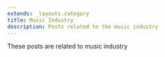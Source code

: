 ```yaml
---
extends: _layouts.category
title: Music Industry
description: Posts related to the music industry
---
```


These posts are related to music industry